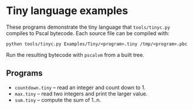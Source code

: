 # Tiny language examples

These programs demonstrate the tiny language that `tools/tinyc.py` compiles to
Pscal bytecode. Each source file can be compiled with:

```
python tools/tinyc.py Examples/Tiny/<program>.tiny /tmp/<program>.pbc
```

Run the resulting bytecode with `pscalvm` from a built tree.

## Programs

- `countdown.tiny` – read an integer and count down to 1.
- `max.tiny` – read two integers and print the larger value.
- `sum.tiny` – compute the sum of 1..n.

